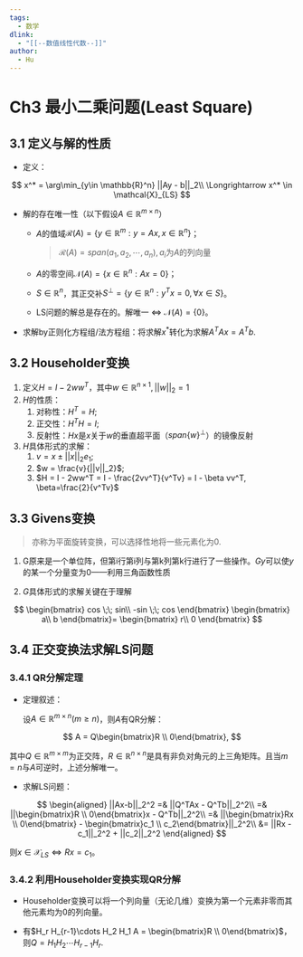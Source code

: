 ```yaml
---
tags:
  - 数学
dlink:
  - "[[--数值线性代数--]]"
author:
  - Hu
---
```


# Ch3 最小二乘问题(Least Square)
## 3.1 定义与解的性质

- 定义：

$$
x^* = \arg\min_{y\in \mathbb{R}^n} ||Ay - b||_2\\
\Longrightarrow x^* \in \mathcal{X}_{LS}
$$

- 解的存在唯一性（以下假设$A \in \mathbb{R}^{m\times n}$）

   - $A$的值域$\mathcal{R}(A) = \{y\in \mathbb{R}^m: y=Ax, x\in\mathbb{R}^n \}$；

     > $\mathcal{R}(A) = span(a_1, a_2, \cdots, a_n), a_i$为$A$的列向量

   - $A$的零空间$\mathcal{N}(A) = \{x\in \mathbb{R}^n: Ax=0\}$；

   - $S \in \mathbb{R}^n$，其正交补$S^{\perp} = \{y\in\mathbb{R}^n:y^Tx=0, \forall x \in S \}$。

   - LS问题的解总是存在的。解唯一 $\Longleftrightarrow$ $\mathcal{N}(A) = \{0\}$。

- 求解by正则化方程组/法方程组：将求解$x^*$转化为求解$A^TAx = A^Tb$.

## 3.2 Householder变换

1. 定义$H = I- 2ww^T$，其中$w \in \mathbb{R}^{n\times 1}, ||w||_2=1$
2. $H$的性质：
   1. 对称性：$H^T = H$;
   2. 正交性：$H^TH=I$;
   3. 反射性：$Hx$是$x$关于$w$的垂直超平面（$span\{w\}^{\perp}$）的镜像反射
3. $H$具体形式的求解：
   1. $v = x \pm ||x||_2e_1$;
   2. $w = \frac{v}{||v||_2}$;
   3. $H = I - 2ww^T = I - \frac{2vv^T}{v^Tv} = I - \beta vv^T, \beta=\frac{2}{v^Tv}$

## 3.3 Givens变换

> 亦称为平面旋转变换，可以选择性地将一些元素化为0.

1. G原来是一个单位阵，但第i行第i列与第k列第k行进行了一些操作。$Gy$可以使$y$的某一个分量变为0——利用三角函数性质

2. $G$具体形式的求解关键在于理解

$$
\begin{bmatrix}
cos \;\; sin\\
-sin \;\; cos
\end{bmatrix}
\begin{bmatrix}
a\\
b
\end{bmatrix}=
\begin{bmatrix}
r\\
0
\end{bmatrix}
$$

## 3.4 正交变换法求解LS问题

### <a name='3.4.1'>3.4.1 QR分解定理</a>

- 定理叙述：

   设$A \in \mathbb{R}^{m\times n}(m \geq n)$，则$A$有QR分解：

$$
A = Q\begin{bmatrix}R \\ 0\end{bmatrix},
$$

   其中$Q \in \mathbb{R}^{m\times m}$为正交阵，$R\in \mathbb{R}^{n\times n}$是具有非负对角元的上三角矩阵。且当$m = n$与$A$可逆时，上述分解唯一。

- 求解LS问题：

$$
\begin{aligned}
||Ax-b||_2^2 =& ||Q^TAx - Q^Tb||_2^2\\
=& ||\begin{bmatrix}R \\ 0\end{bmatrix}x - Q^Tb||_2^2\\
=& ||\begin{bmatrix}Rx \\ 0\end{bmatrix} - \begin{bmatrix}c_1 \\ c_2\end{bmatrix}||_2^2\\
&= ||Rx - c_1||_2^2 + ||c_2||_2^2
\end{aligned}
$$

   则$x\in \mathcal{X}_{LS} \Longleftrightarrow Rx=c_1$。

### 3.4.2 利用Householder变换实现QR分解

- Householder变换可以将一个列向量（无论几维）变换为第一个元素非零而其他元素均为0的列向量。

- 有$H_r H_{r-1}\cdots H_2 H_1 A = \begin{bmatrix}R \\ 0\end{bmatrix}$，则$Q = H_1 H_2 \cdots H_{r-1}H_r$.